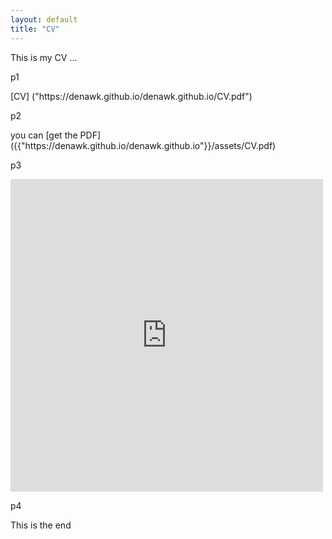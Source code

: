 ```yaml
---
layout: default
title: "CV"
---
```


This is my CV ...

p1
<p>
  [CV] ("https://denawk.github.io/denawk.github.io/CV.pdf")
</p>

p2
<p>
  you can [get the PDF]({{"https://denawk.github.io/denawk.github.io"}}/assets/CV.pdf)
</p>


p3
<p>
  <embed src="https://denawk.github.io/CV.pdf" width="500" height="500" type="application/pdf"/>
</p>


p4
<p>
  <object data="{{https://denawk.github.com/denawk.github.io}}/assets/CV.pdf" width="800" height="800" type="application/pdf"></object>
</p>

This is the end
